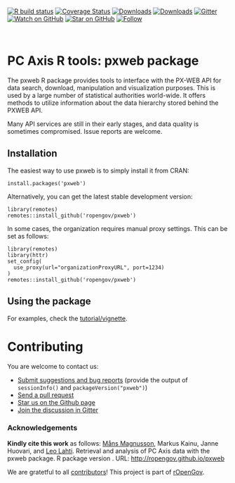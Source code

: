 <br>

<!-- badges: start -->

[![R build
status](https://github.com/rOpenGov/pxweb/workflows/R-CMD-check/badge.svg)](https://github.com/rOpenGov/pxweb/actions)
[![Coverage
Status](https://coveralls.io/repos/github/rOpenGov/pxweb/badge.svg?branch=master)](https://coveralls.io/github/rOpenGov/pxweb?branch=master)
[![Downloads](http://cranlogs.r-pkg.org/badges/grand-total/pxweb)](https://cran.r-project.org/package=pxweb)
[![Downloads](http://cranlogs.r-pkg.org/badges/pxweb)](https://cran.r-project.org/package=pxweb)
[![Gitter](https://badges.gitter.im/rOpenGov/pxweb.svg)](https://gitter.im/rOpenGov/pxweb?utm_source=badge&utm_medium=badge&utm_campaign=pr-badge)
[![Watch on
GitHub](https://img.shields.io/github/watchers/ropengov/pxweb.svg?style=social)](https://github.com/ropengov/pxweb/watchers)
[![Star on
GitHub](https://img.shields.io/github/stars/ropengov/pxweb.svg?style=social)](https://github.com/ropengov/pxweb/stargazers)
[![Follow](https://img.shields.io/twitter/follow/ropengov.svg?style=social)](https://twitter.com/intent/follow?screen_name=ropengov)
<!-- badges: end -->

<br>

PC Axis R tools: pxweb package
==============================

<!-- README.md is generated from README.Rmd. Please edit that file -->

The pxweb R package provides tools to interface with the PX-WEB API for
data search, download, manipulation and visualization purposes. This is
used by a large number of statistical authorities world-wide. It offers
methods to utilize information about the data hierarchy stored behind
the PXWEB API.

Many API services are still in their early stages, and data quality is
sometimes compromised. Issue reports are welcome.

Installation
------------

The easiest way to use pxweb is to simply install it from CRAN:

    install.packages('pxweb')

Alternatively, you can get the latest stable development version:

    library(remotes)
    remotes::install_github('ropengov/pxweb')

In some cases, the organization requires manual proxy settings. This can
be set as follows:

    library(remotes)
    library(httr)
    set_config(
      use_proxy(url="organizationProxyURL", port=1234)
    )
    remotes::install_github('ropengov/pxweb')

Using the package
-----------------

For examples, check the
[tutorial/vignette](https://htmlpreview.github.io/?https://github.com/rOpenGov/pxweb/blob/test/vignettes/pxweb.html).

Contributing
============

You are welcome to contact us:

-   [Submit suggestions and bug
    reports](https://github.com/ropengov/pxweb/issues) (provide the
    output of `sessionInfo()` and `packageVersion("pxweb")`)
-   [Send a pull request](https://github.com/ropengov/pxweb/)
-   [Star us on the Github page](https://github.com/ropengov/pxweb)
-   [Join the discussion in Gitter](https://gitter.im/rOpenGov/pxweb)

### Acknowledgements

**Kindly cite this work** as follows: [Måns
Magnusson](https://github.com/mansmeg), Markus Kainu, Janne Huovari, and
[Leo Lahti](https://github.com/antagomir). Retrieval and analysis of PC
Axis data with the pxweb package. R package version . URL:
<http://ropengov.github.io/pxweb>

We are gratetful to all
[contributors](https://github.com/rOpenGov/pxweb/graphs/contributors)!
This project is part of [rOpenGov](http://ropengov.github.io).
